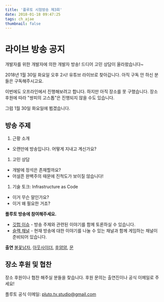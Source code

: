 ```yaml
---
title: '플루토 시험방송 제3회'
date: 2018-01-18 09:47:25
tags: ch_ajae
thumbnail: false
---
```


# 라이브 방송 공지

개발자를 위한 개발자에 의한 개발자 방송! 
드디어 고민 상담이 올라왔습니다~

2018년 1월 30일 화요일 오후 2시!
유튜브 라이브로 찾아갑니다. 아직 구독 안 하신 분들은 구독해주시고요. 

이번에도 오프라인에서 진행해보려고 합니다. 하지만 아직 장소를 못 구했습니다.
장소 후원에 따라 "쌍피의 고스톱"은 진행되지 않을 수도 있습니다. 

그럼 1월 30일 화요일에 뵙겠습니다.

## 방송 주제
1. 근황 소개
  - 오랜만에 방송입니다. 어떻게 지내고 계신가요?
1. 고민 상담
  - 개발에 정석은 존재할까요?
  - 어설픈 완벽주의 때문에 진척도가 보이질 않습니다!
1. 기술 토크: Infrastructure as Code
  - 이거 무슨 말인가요?
  - 이거 왜 필요한 거죠?

**플루토 방송에 참여해주세요.**
- [깃헙 이슈][9] - 방송 주제와 관련된 이야기를 함께 토론하실 수 있습니다.
- [슬랙 채널][10] - 현재 방송에 대한 이야기를 나눌 수 있는 채널과 함께 게임하는 채널이 준비되어 있습니다.

**출연**
[불꽃남자][1], [아웃사이더][2], [후얌얌][3], [문][4]

## 장소 후원 및 협찬 
장소 후원이나 협찬 해주실 분들을 찾습니다. 후원 문의는 출연진이나 공식 이메일로 주세요!

플루토 공식 이메일: [pluto.tv.studio@gmail.com](mailto:pluto.tv.studio@gmail.com)


[1]:https://github.com/miconblog
[2]:https://github.com/outsideris
[3]:https://github.com/ecleya
[4]:https://github.com/SsureyMoon
[9]:https://github.com/studiopluto/home/issues/20
[10]:https://join.slack.com/t/plutostudio/shared_invite/enQtMjkxODYzNjAwOTE5LTJiOTU5ZTg4OTk1ZDQxMTZmZWFmNDk3ZGQ5MzgxZmJmMTQ5N2U0N2JkNzI2NjIwMjUwN2YzMTcwMzViOGFlMmY